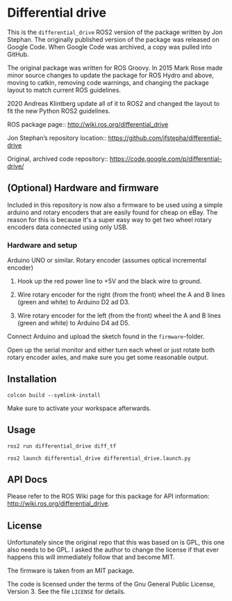 # Differential drive

This is the `differential_drive` ROS2 version of the package written by Jon Stephan.
The originally published version of the package was released on
Google Code. When Google Code was archived, a copy was pulled into
GitHub.

The original package was written for ROS Groovy. In 2015 Mark Rose
made minor source changes to update the package for ROS Hydro and above,
moving to catkin, removing code warnings,
and changing the package layout to match current ROS guidelines.

2020 Andreas Klintberg update all of it to ROS2 and changed the layout to fit the new Python ROS2 guidelines.


ROS package page::
http://wiki.ros.org/differential_drive

Jon Stephan&rsquo;s repository location::
https://github.com/jfstepha/differential-drive

Original, archived code repository::
https://code.google.com/p/differential-drive/

## (Optional) Hardware and firmware

Included in this repository is now also a firmware to be used using a simple arduino and rotary encoders that are easily found for cheap on eBay.
The reason for this is because it's a super easy way to get two wheel rotary encoders data connected using only USB.

### Hardware and setup

Arduino UNO or similar.
Rotary encoder (assumes optical incremental encoder)

1.  Hook up the red power line to +5V and the black wire to ground.

2. Wire rotary encoder for the right (from the front) wheel the A and B lines (green and white) to Arduino D2 ad D3.

3. Wire rotary encoder for the left (from the front) wheel the A and B lines (green and white) to Arduino D4 ad D5.

Connect Arduino and upload the sketch found in the `firmware`-folder.

Open up the serial monitor and either turn each wheel or just rotate both rotary encoder axles, and make sure you get some reasonable output. 

## Installation
`colcon build --symlink-install`

Make sure to activate your workspace afterwards.

## Usage
`ros2 run differential_drive diff_tf`

`ros2 launch differential_drive differential_drive.launch.py`

## API Docs

Please refer to the ROS Wiki page for this package for API information:
http://wiki.ros.org/differential_drive.

## License
Unfortunately since the original repo that this was based on is GPL, this one also needs to be GPL. I asked the author to change the license
if that ever happens this will immediately follow that and become MIT. 

The firmware is taken from an MIT package.

The code is licensed under the terms of the Gnu General Public
License, Version 3. See the file `LICENSE` for details.


